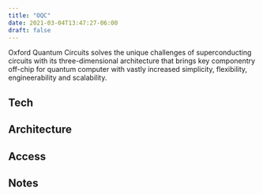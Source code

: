 ```yaml
---
title: "OQC"
date: 2021-03-04T13:47:27-06:00
draft: false
---
```


Oxford Quantum Circuits solves the unique challenges of superconducting circuits with its three-dimensional architecture that brings key componentry off-chip for quantum computer with vastly increased simplicity, flexibility, engineerability and scalability.

## Tech


## Architecture


## Access


## Notes